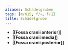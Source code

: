 ```yaml
---
aliases: Schädelgruben
tags: [m/m15, f/💀, f/🧠]
title: Schädelgrube
---
```

- **[[Fossa cranii anterior]]**
- **[[Fossa cranii media]]**
- **[[Fossa cranii posterior]]**